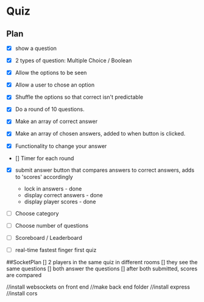 # Quiz

## Plan

- [x] show a question
- [x] 2 types of question: Multiple Choice / Boolean
- [x] Allow the options to be seen
- [x] Allow a user to chose an option
- [x] Shuffle the options so that correct isn't predictable
- [x] Do a round of 10 questions.

- [x] Make an array of correct answer
- [x] Make an array of chosen answers, added to when button is clicked.
- [x] Functionality to change your answer
- [] Timer for each round
- [x] submit answer button that compares answers to correct answers, adds to 'scores' accordingly

  - lock in answers - done
  - display correct answers - done
  - display player scores - done

- [ ] Choose category
- [ ] Choose number of questions
- [ ] Scoreboard / Leaderboard

* [ ] real-time fastest finger first quiz

##SocketPlan
[] 2 players in the same quiz in different rooms
[] they see the same questions
[] both answer the questions
[] after both submitted, scores are compared

//install websockets on front end
//make back end folder
//install express
//install cors
